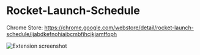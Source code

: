 # Rocket-Launch-Schedule

Chrome Store: https://chrome.google.com/webstore/detail/rocket-launch-schedule/ijabdkefnohiaibcmbfihcjkjamffoph

![Extension screenshot](https://i.imgur.com/1O9ZL4L.png)
